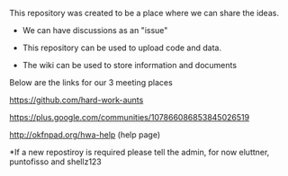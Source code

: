 This repository was created to be a place where we can share the ideas.

- We can have discussions as an "issue" 

- This repository can be used to upload code and data.

- The wiki can be used to store information and documents


Below are the links for our 3 meeting places

https://github.com/hard-work-aunts

https://plus.google.com/communities/107866086853845026519

http://okfnpad.org/hwa-help (help page)



*If a new repostiroy is required please tell the admin, for now eluttner, puntofisso and shellz123 
